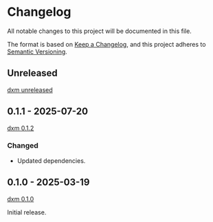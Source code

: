 # Changelog

All notable changes to this project will be documented in this file.

The format is based on [Keep a Changelog](https://keepachangelog.com/en/1.1.0/),
and this project adheres to [Semantic Versioning](https://semver.org/spec/v2.0.0.html).

## Unreleased

[dxm unreleased]

## 0.1.1 - 2025-07-20

[dxm 0.1.2]

### Changed

- Updated dependencies.

## 0.1.0 - 2025-03-19

[dxm 0.1.0]

Initial release.

[dxm unreleased]: https://github.com/D4isDAVID/dxm/commits/main/crates/dxm-home
[dxm 0.1.2]: https://github.com/D4isDAVID/dxm/commits/v0.1.2/crates/dxm-home
[dxm 0.1.0]: https://github.com/D4isDAVID/dxm/commits/v0.1.0/crates/dxm-home
